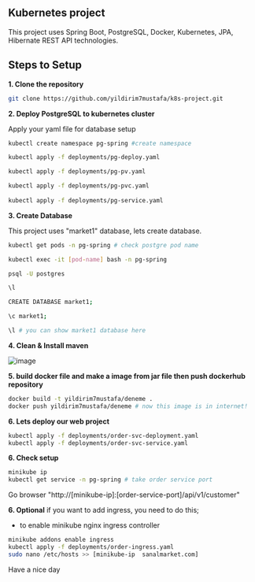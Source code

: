## Kubernetes project
This project uses Spring Boot, PostgreSQL, Docker, Kubernetes, JPA, Hibernate REST API technologies.

## Steps to Setup

**1. Clone the repository**

```bash
git clone https://github.com/yildirim7mustafa/k8s-project.git
```

**2. Deploy PostgreSQL to kubernetes cluster**

Apply your yaml file for database setup

```bash
kubectl create namespace pg-spring #create namespace 

kubectl apply -f deployments/pg-deploy.yaml

kubectl apply -f deployments/pg-pv.yaml

kubectl apply -f deployments/pg-pvc.yaml
	
kubectl apply -f deployments/pg-service.yaml
```

**3. Create Database**

This project uses "market1" database, lets create database.

```bash
kubectl get pods -n pg-spring # check postgre pod name 

kubectl exec -it [pod-name] bash -n pg-spring

psql -U postgres

\l

CREATE DATABASE market1;

\c market1;

\l # you can show market1 database here
```

**4. Clean & Install maven**

![image](https://github.com/yildirim7mustafa/k8s-project/assets/72528911/3f8cdbca-9f80-4a80-94fd-00378f24167b)

**5. build docker file and make a image from jar file then push dockerhub repository**

```bash
docker build -t yildirim7mustafa/deneme .
docker push yildirim7mustafa/deneme # now this image is in internet! 
```
**6. Lets deploy our web project**
```bash
kubectl apply -f deployments/order-svc-deployment.yaml
kubectl apply -f deployments/order-svc-service.yaml
```
**6. Check setup**
```bash
minikube ip
kubectl get service -n pg-spring # take order service port
```
Go browser "http://[minikube-ip]:[order-service-port]/api/v1/customer"

**6. Optional**
if you want to add ingress, you need to do this;
- to enable minikube nginx ingress controller
```bash
minikube addons enable ingress
kubectl apply -f deployments/order-ingress.yaml
sudo nano /etc/hosts >> [minikube-ip  sanalmarket.com]
```
Have a nice day
